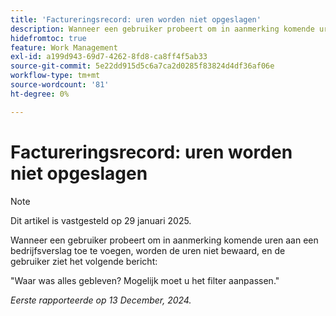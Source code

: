 ```yaml
---
title: 'Factureringsrecord: uren worden niet opgeslagen'
description: Wanneer een gebruiker probeert om in aanmerking komende uren aan een bedrijfsverslag toe te voegen, worden de uren niet bewaard, en de gebruiker ziet een bericht.
hidefromtoc: true
feature: Work Management
exl-id: a199d943-69d7-4262-8fd8-ca8ff4f5ab33
source-git-commit: 5e22dd915d5c6a7ca2d0285f83824d4df36af06e
workflow-type: tm+mt
source-wordcount: '81'
ht-degree: 0%

---
```


# Factureringsrecord: uren worden niet opgeslagen

>[!NOTE]
>
>Dit artikel is vastgesteld op 29 januari 2025.

Wanneer een gebruiker probeert om in aanmerking komende uren aan een bedrijfsverslag toe te voegen, worden de uren niet bewaard, en de gebruiker ziet het volgende bericht:

&quot;Waar was alles gebleven? Mogelijk moet u het filter aanpassen.&quot;

_Eerste rapporteerde op 13 December, 2024._
